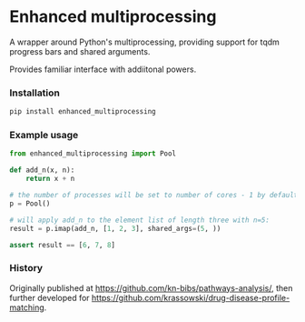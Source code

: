 # Enhanced multiprocessing

A wrapper around Python's multiprocessing, providing support for tqdm progress bars and shared arguments.

Provides familiar interface with addiitonal powers.

### Installation

```bash
pip install enhanced_multiprocessing
```

### Example usage

```python
from enhanced_multiprocessing import Pool

def add_n(x, n):
    return x + n

# the number of processes will be set to number of cores - 1 by default
p = Pool()

# will apply add_n to the element list of length three with n=5:
result = p.imap(add_n, [1, 2, 3], shared_args=(5, ))

assert result == [6, 7, 8]
```


### History
Originally published at https://github.com/kn-bibs/pathways-analysis/, then further developed for https://github.com/krassowski/drug-disease-profile-matching.
